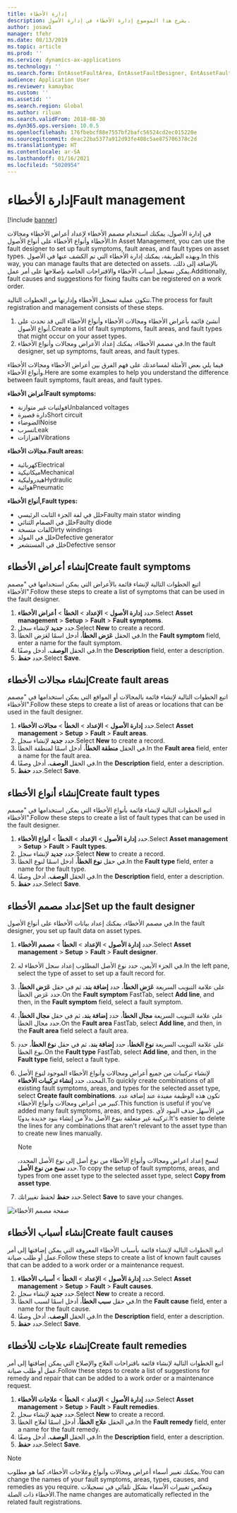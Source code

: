 ```yaml
---
title: إدارة الأخطاء
description: يشرح هذا الموضوع إدارة الأخطاء في إدارة الأصول.
author: josaw1
manager: tfehr
ms.date: 08/13/2019
ms.topic: article
ms.prod: ''
ms.service: dynamics-ax-applications
ms.technology: ''
ms.search.form: EntAssetFaultArea, EntAssetFaultDesigner, EntAssetFaultCopyFromObjectType, EntAssetFaultRemedy, EntAssetObjectFaultRelationRequestInfoPart, EntAssetObjectFaultRelationWorkOrderInfoPart, EntAssetFaultCreateCombinations, EntAssetObjectFaultSymptom, EntAssetObjectFaultSymptomListPage, EntAssetFaultType, EntAssetFaultSymptom, EntAssetFaultCause
audience: Application User
ms.reviewer: kamaybac
ms.custom: ''
ms.assetid: ''
ms.search.region: Global
ms.author: riluan
ms.search.validFrom: 2018-08-30
ms.dyn365.ops.version: 10.0.5
ms.openlocfilehash: 176fbebcf88e7557bf2bafc56524cd2ec015220e
ms.sourcegitcommit: deac22ba5377a912d93fe408c5ae875706378c2d
ms.translationtype: HT
ms.contentlocale: ar-SA
ms.lasthandoff: 01/16/2021
ms.locfileid: "5020954"
---
```

# <a name="fault-management"></a><span data-ttu-id="1fcb6-103">إدارة الأخطاء</span><span class="sxs-lookup"><span data-stu-id="1fcb6-103">Fault management</span></span>

[!include [banner](../../includes/banner.md)]

 

<span data-ttu-id="1fcb6-104">في إدارة الأصول، يمكنك استخدام مصمم الأخطاء لإعداد أعراض الأخطاء ومجالات الأخطاء وأنواع الأخطاء على أنواع الأصول.</span><span class="sxs-lookup"><span data-stu-id="1fcb6-104">In Asset Management, you can use the fault designer to set up fault symptoms, fault areas, and fault types on asset types.</span></span> <span data-ttu-id="1fcb6-105">وبهذه الطريقة، يمكنك إدارة الأخطاء التي تم الكشف عنها في الأصول.</span><span class="sxs-lookup"><span data-stu-id="1fcb6-105">In this way, you can manage faults that are detected on assets.</span></span> <span data-ttu-id="1fcb6-106">بالإضافة إلى ذلك، يمكن تسجيل أسباب الأخطاء والاقتراحات الخاصة بإصلاحها على أمر عمل.</span><span class="sxs-lookup"><span data-stu-id="1fcb6-106">Additionally, fault causes and suggestions for fixing faults can be registered on a work order.</span></span>

<span data-ttu-id="1fcb6-107">تتكون عملية تسجيل الأخطاء وإدارتها من الخطوات التالية.</span><span class="sxs-lookup"><span data-stu-id="1fcb6-107">The process for fault registration and management consists of these steps.</span></span>

1. <span data-ttu-id="1fcb6-108">أنشئ قائمة بأعراض الأخطاء ومجالات الأخطاء وأنواع الأخطاء التي قد تحدث على أنواع الأصول.‬</span><span class="sxs-lookup"><span data-stu-id="1fcb6-108">Create a list of fault symptoms, fault areas, and fault types that might occur on your asset types.</span></span>
2. <span data-ttu-id="1fcb6-109">في مصمم الأخطاء، يمكنك إعداد الأعراض ومجالات وأنواع الأخطاء.</span><span class="sxs-lookup"><span data-stu-id="1fcb6-109">In the fault designer, set up symptoms, fault areas, and fault types.</span></span>

<span data-ttu-id="1fcb6-110">فيما يلي بعض الأمثلة لمساعدتك على فهم الفرق بين أعراض الأخطاء ومجالات الأخطاء وأنواع الأخطاء.</span><span class="sxs-lookup"><span data-stu-id="1fcb6-110">Here are some examples to help you understand the difference between fault symptoms, fault areas, and fault types.</span></span>

<span data-ttu-id="1fcb6-111">**أعراض الأخطاء**</span><span class="sxs-lookup"><span data-stu-id="1fcb6-111">**Fault symptoms:**</span></span>

- <span data-ttu-id="1fcb6-112">فولتيات غير متوازنة</span><span class="sxs-lookup"><span data-stu-id="1fcb6-112">Unbalanced voltages</span></span>
- <span data-ttu-id="1fcb6-113">دارة قصيرة</span><span class="sxs-lookup"><span data-stu-id="1fcb6-113">Short circuit</span></span>
- <span data-ttu-id="1fcb6-114">الضوضاء</span><span class="sxs-lookup"><span data-stu-id="1fcb6-114">Noise</span></span>
- <span data-ttu-id="1fcb6-115">تسرب</span><span class="sxs-lookup"><span data-stu-id="1fcb6-115">Leak</span></span>
- <span data-ttu-id="1fcb6-116">اهتزازات</span><span class="sxs-lookup"><span data-stu-id="1fcb6-116">Vibrations</span></span>

<span data-ttu-id="1fcb6-117">**مجالات الأخطاء.**</span><span class="sxs-lookup"><span data-stu-id="1fcb6-117">**Fault areas:**</span></span>

- <span data-ttu-id="1fcb6-118">كهربائية</span><span class="sxs-lookup"><span data-stu-id="1fcb6-118">Electrical</span></span>
- <span data-ttu-id="1fcb6-119">ميكانيكية</span><span class="sxs-lookup"><span data-stu-id="1fcb6-119">Mechanical</span></span>
- <span data-ttu-id="1fcb6-120">هيدروليكية</span><span class="sxs-lookup"><span data-stu-id="1fcb6-120">Hydraulic</span></span>
- <span data-ttu-id="1fcb6-121">هوائية</span><span class="sxs-lookup"><span data-stu-id="1fcb6-121">Pneumatic</span></span>

<span data-ttu-id="1fcb6-122">**أنواع الأخطاء,**</span><span class="sxs-lookup"><span data-stu-id="1fcb6-122">**Fault types:**</span></span>

- <span data-ttu-id="1fcb6-123">خلل في لفة الجزء الثابت الرئيسي</span><span class="sxs-lookup"><span data-stu-id="1fcb6-123">Faulty main stator winding</span></span>
- <span data-ttu-id="1fcb6-124">خلل في الصمام الثنائي</span><span class="sxs-lookup"><span data-stu-id="1fcb6-124">Faulty diode</span></span>
- <span data-ttu-id="1fcb6-125">لفات متسخة</span><span class="sxs-lookup"><span data-stu-id="1fcb6-125">Dirty windings</span></span>
- <span data-ttu-id="1fcb6-126">خلل في المولد</span><span class="sxs-lookup"><span data-stu-id="1fcb6-126">Defective generator</span></span>
- <span data-ttu-id="1fcb6-127">خلل في المستشعر</span><span class="sxs-lookup"><span data-stu-id="1fcb6-127">Defective sensor</span></span>

## <a name="create-fault-symptoms"></a><span data-ttu-id="1fcb6-128">إنشاء أعراض الأخطاء</span><span class="sxs-lookup"><span data-stu-id="1fcb6-128">Create fault symptoms</span></span>

<span data-ttu-id="1fcb6-129">اتبع الخطوات التالية لإنشاء قائمة بالأعراض التي يمكن استخدامها في "مصمم الأخطاء".</span><span class="sxs-lookup"><span data-stu-id="1fcb6-129">Follow these steps to create a list of symptoms that can be used in the fault designer.</span></span>

1. <span data-ttu-id="1fcb6-130">حدد **إدارة الأصول** \> **الإعداد** \> **الخطأ** \> **أعراض الأخطاء**.</span><span class="sxs-lookup"><span data-stu-id="1fcb6-130">Select **Asset management** \> **Setup** \> **Fault** \> **Fault symptoms**.</span></span>
2. <span data-ttu-id="1fcb6-131">حدد **جديد** لإنشاء سجل.</span><span class="sxs-lookup"><span data-stu-id="1fcb6-131">Select **New** to create a record.</span></span>
3. <span data-ttu-id="1fcb6-132">في الحقل **عَرَض الخطأ**، أدخل اسمًا لعَرَض الخطأ‏‎.</span><span class="sxs-lookup"><span data-stu-id="1fcb6-132">In the **Fault symptom** field, enter a name for the fault symptom.</span></span>
4. <span data-ttu-id="1fcb6-133">في الحقل **الوصف**، أدخل وصفًا.</span><span class="sxs-lookup"><span data-stu-id="1fcb6-133">In the **Description** field, enter a description.</span></span>
5. <span data-ttu-id="1fcb6-134">حدد **حفظ**.</span><span class="sxs-lookup"><span data-stu-id="1fcb6-134">Select **Save**.</span></span>

## <a name="create-fault-areas"></a><span data-ttu-id="1fcb6-135">إنشاء مجالات الأخطاء</span><span class="sxs-lookup"><span data-stu-id="1fcb6-135">Create fault areas</span></span>

<span data-ttu-id="1fcb6-136">اتبع الخطوات التالية لإنشاء قائمة بالمجالات أو المواقع التي يمكن استخدامها في "مصمم الأخطاء".</span><span class="sxs-lookup"><span data-stu-id="1fcb6-136">Follow these steps to create a list of areas or locations that can be used in the fault designer.</span></span>

1. <span data-ttu-id="1fcb6-137">حدد **إدارة الأصول** \> **الإعداد** \> **الخطأ** \> **مجالات الأخطاء**.</span><span class="sxs-lookup"><span data-stu-id="1fcb6-137">Select **Asset management** \> **Setup** \> **Fault** \> **Fault areas**.</span></span>
2. <span data-ttu-id="1fcb6-138">حدد **جديد** لإنشاء سجل.</span><span class="sxs-lookup"><span data-stu-id="1fcb6-138">Select **New** to create a record.</span></span>
3. <span data-ttu-id="1fcb6-139">في الحقل **منطقة الخطأ**، أدخل اسمًا لمنطقة الخطأ‏‎.</span><span class="sxs-lookup"><span data-stu-id="1fcb6-139">In the **Fault area** field, enter a name for the fault area.</span></span>
4. <span data-ttu-id="1fcb6-140">في الحقل **الوصف**، أدخل وصفًا.</span><span class="sxs-lookup"><span data-stu-id="1fcb6-140">In the **Description** field, enter a description.</span></span>
5. <span data-ttu-id="1fcb6-141">حدد **حفظ**.</span><span class="sxs-lookup"><span data-stu-id="1fcb6-141">Select **Save**.</span></span>

## <a name="create-fault-types"></a><span data-ttu-id="1fcb6-142">إنشاء أنواع الأخطاء</span><span class="sxs-lookup"><span data-stu-id="1fcb6-142">Create fault types</span></span>

<span data-ttu-id="1fcb6-143">اتبع الخطوات التالية لإنشاء قائمة بأنواع الأخطاء التي يمكن استخدامها في "مصمم الأخطاء".</span><span class="sxs-lookup"><span data-stu-id="1fcb6-143">Follow these steps to create a list of fault types that can be used in the fault designer.</span></span>

1. <span data-ttu-id="1fcb6-144">حدد **إدارة الأصول** \> **الإعداد** \> **الخطأ** \> **أنواع الأخطاء**.</span><span class="sxs-lookup"><span data-stu-id="1fcb6-144">Select **Asset management** \> **Setup** \> **Fault** \> **Fault types**.</span></span>
2. <span data-ttu-id="1fcb6-145">حدد **جديد** لإنشاء سجل.</span><span class="sxs-lookup"><span data-stu-id="1fcb6-145">Select **New** to create a record.</span></span>
3. <span data-ttu-id="1fcb6-146">في حقل **نوع الخطأ**، أدخل اسمًا لنوع الخطأ.</span><span class="sxs-lookup"><span data-stu-id="1fcb6-146">In the **Fault type** field, enter a name for the fault type.</span></span>
4. <span data-ttu-id="1fcb6-147">في الحقل **الوصف**، أدخل وصفًا.</span><span class="sxs-lookup"><span data-stu-id="1fcb6-147">In the **Description** field, enter a description.</span></span>
5. <span data-ttu-id="1fcb6-148">حدد **حفظ**.</span><span class="sxs-lookup"><span data-stu-id="1fcb6-148">Select **Save**.</span></span>

## <a name="set-up-the-fault-designer"></a><span data-ttu-id="1fcb6-149">إعداد مصمم الأخطاء</span><span class="sxs-lookup"><span data-stu-id="1fcb6-149">Set up the fault designer</span></span>

<span data-ttu-id="1fcb6-150">في مصمم الأخطاء، يمكنك إعداد بيانات الأخطاء على أنواع الأصول.</span><span class="sxs-lookup"><span data-stu-id="1fcb6-150">In the fault designer, you set up fault data on asset types.</span></span>

1. <span data-ttu-id="1fcb6-151">حدد **إدارة الأصول** \> **الإعداد** \> **الخطأ** \> **مصمم الأخطاء**.</span><span class="sxs-lookup"><span data-stu-id="1fcb6-151">Select **Asset management** \> **Setup** \> **Fault** \> **Fault designer**.</span></span>
2. <span data-ttu-id="1fcb6-152">في الجزء الأيمن، حدد نوع الأصل المطلوب إعداد سجل الأخطاء له.</span><span class="sxs-lookup"><span data-stu-id="1fcb6-152">In the left pane, select the type of asset to set up a fault record for.</span></span>
3. <span data-ttu-id="1fcb6-153">على علامة التبويب السريعة **عَرَض الخطأ**، حدد **إضافة بند**، ثم في حقل **عَرَض الخطأ**، حدد عَرَض الخطأ.</span><span class="sxs-lookup"><span data-stu-id="1fcb6-153">On the **Fault symptom** FastTab, select **Add line**, and then, in the **Fault symptom** field, select a fault symptom.</span></span>
4. <span data-ttu-id="1fcb6-154">على علامة التبويب السريعة **مجال الخطأ**، حدد **إضافة بند**، ثم في حقل **مجال الخطأ**، حدد مجال الخطأ.</span><span class="sxs-lookup"><span data-stu-id="1fcb6-154">On the **Fault area** FastTab, select **Add line**, and then, in the **Fault area** field select a fault area.</span></span>
5. <span data-ttu-id="1fcb6-155">على علامة التبويب السريعة **نوع الخطأ**، حدد **إضافة بند**، ثم في حقل **نوع الخطأ**، حدد نوع الخطأ.</span><span class="sxs-lookup"><span data-stu-id="1fcb6-155">On the **Fault type** FastTab, select **Add line**, and then, in the **Fault type** field, select a fault type.</span></span>
6. <span data-ttu-id="1fcb6-156">لإنشاء تركيبات من جميع أعراض ومجالات وأنواع الأخطاء الموجود لنوع الأصل المحدد، حدد **إنشاء تركيبات الأخطاء**.</span><span class="sxs-lookup"><span data-stu-id="1fcb6-156">To quickly create combinations of all existing fault symptoms, areas, and types for the selected asset type, select **Create fault combinations**.</span></span> <span data-ttu-id="1fcb6-157">تكون هذه الوظيفة مفيدة عند إضافة عدد كبير من أعراض ومجالات وأنواع الأخطاء.</span><span class="sxs-lookup"><span data-stu-id="1fcb6-157">This function is useful if you've added many fault symptoms, areas, and types.</span></span> <span data-ttu-id="1fcb6-158">من الأسهل حذف البنود لأي تركيبة غير متعلقة بنوع الأصل بدلاً من إنشاء بنود جديدة يدويًا.</span><span class="sxs-lookup"><span data-stu-id="1fcb6-158">It's easier to delete the lines for any combinations that aren't relevant to the asset type than to create new lines manually.</span></span>

    > [!NOTE]
    > <span data-ttu-id="1fcb6-159">لنسخ إعداد اعراض ومجالات وأنواع الأخطاء من نوع أصل إلى نوع الأصل المحدد، حدد **نسخ من نوع الأصل**.</span><span class="sxs-lookup"><span data-stu-id="1fcb6-159">To copy the setup of fault symptoms, areas, and types from one asset type to the selected asset type, select **Copy from asset type**.</span></span>

7. <span data-ttu-id="1fcb6-160">حدد **حفظ** لحفظ تغييراتك.</span><span class="sxs-lookup"><span data-stu-id="1fcb6-160">Select **Save** to save your changes.</span></span>

![صفحة مصمم الأخطاء](media/21-setup-for-work-orders.png)

## <a name="create-fault-causes"></a><span data-ttu-id="1fcb6-162">إنشاء أسباب الأخطاء</span><span class="sxs-lookup"><span data-stu-id="1fcb6-162">Create fault causes</span></span>

<span data-ttu-id="1fcb6-163">اتبع الخطوات التالية لإنشاء قائمة بأسباب الأخطاء المعروفة التي يمكن إضافتها إلى أمر عمل أو طلب صيانة.</span><span class="sxs-lookup"><span data-stu-id="1fcb6-163">Follow these steps to create a list of known fault causes that can be added to a work order or a maintenance request.</span></span>

1. <span data-ttu-id="1fcb6-164">حدد **إدارة الأصول** \> **الإعداد** \> **الخطأ** \> **أسباب الأخطاء**.</span><span class="sxs-lookup"><span data-stu-id="1fcb6-164">Select **Asset management** \> **Setup** \> **Fault** \> **Fault causes**.</span></span>
2. <span data-ttu-id="1fcb6-165">حدد **جديد** لإنشاء سجل.</span><span class="sxs-lookup"><span data-stu-id="1fcb6-165">Select **New** to create a record.</span></span>
3. <span data-ttu-id="1fcb6-166">في حقل **سبب الخطأ**، أدخل اسمًا لسبب الخطأ.</span><span class="sxs-lookup"><span data-stu-id="1fcb6-166">In the **Fault cause** field, enter a name for the fault cause.</span></span>
4. <span data-ttu-id="1fcb6-167">في الحقل **الوصف**، أدخل وصفًا.</span><span class="sxs-lookup"><span data-stu-id="1fcb6-167">In the **Description** field, enter a description.</span></span>
5. <span data-ttu-id="1fcb6-168">حدد **حفظ**.</span><span class="sxs-lookup"><span data-stu-id="1fcb6-168">Select **Save**.</span></span>

## <a name="create-fault-remedies"></a><span data-ttu-id="1fcb6-169">إنشاء علاجات للأخطاء</span><span class="sxs-lookup"><span data-stu-id="1fcb6-169">Create fault remedies</span></span>

<span data-ttu-id="1fcb6-170">اتبع الخطوات التالية لإنشاء قائمة باقتراحات العلاج والإصلاح التي يمكن إضافتها إلى أمر عمل أو طلب صيانة.</span><span class="sxs-lookup"><span data-stu-id="1fcb6-170">Follow these steps to create a list of suggestions for remedy and repair that can be added to a work order or a maintenance request.</span></span>

1. <span data-ttu-id="1fcb6-171">حدد **إدارة الأصول** \> **الإعداد** \> **الخطأ** \> **علاجات الأخطاء**.</span><span class="sxs-lookup"><span data-stu-id="1fcb6-171">Select **Asset management** \> **Setup** \> **Fault** \> **Fault remedies**.</span></span>
2. <span data-ttu-id="1fcb6-172">حدد **جديد** لإنشاء سجل.</span><span class="sxs-lookup"><span data-stu-id="1fcb6-172">Select **New** to create a record.</span></span>
3. <span data-ttu-id="1fcb6-173">في الحقل **علاج الخطأ**، أدخل اسمًا لعلاج الخطأ‏‎.</span><span class="sxs-lookup"><span data-stu-id="1fcb6-173">In the **Fault remedy** field, enter a name for the fault remedy.</span></span>
4. <span data-ttu-id="1fcb6-174">في الحقل **الوصف**، أدخل وصفًا.</span><span class="sxs-lookup"><span data-stu-id="1fcb6-174">In the **Description** field, enter a description.</span></span>
5. <span data-ttu-id="1fcb6-175">حدد **حفظ**.</span><span class="sxs-lookup"><span data-stu-id="1fcb6-175">Select **Save**.</span></span>

> [!NOTE]
> <span data-ttu-id="1fcb6-176">يمكنك تغيير أسماء أعراض ومجالات وأنواع وعلاجات الأخطاء، كما هو مطلوب.</span><span class="sxs-lookup"><span data-stu-id="1fcb6-176">You can change the names of your fault symptoms, areas, types, causes, and remedies as you require.</span></span> <span data-ttu-id="1fcb6-177">وتنعكس تغييرات الأسماء بشكل تلقائي في تسجيلات الأخطاء ذات الصلة.</span><span class="sxs-lookup"><span data-stu-id="1fcb6-177">The name changes are automatically reflected in the related fault registrations.</span></span>
